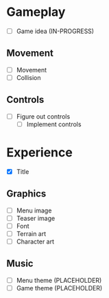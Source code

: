 # Gameplay
- [ ] Game idea (IN-PROGRESS)

## Movement
- [ ] Movement
- [ ] Collision

## Controls
- [ ] Figure out controls
	- [ ] Implement controls

# Experience
- [x] Title

## Graphics
- [ ] Menu image
- [ ] Teaser image
- [ ] Font
- [ ] Terrain art
- [ ] Character art

## Music
- [ ] Menu theme (PLACEHOLDER)
- [ ] Game theme (PLACEHOLDER)